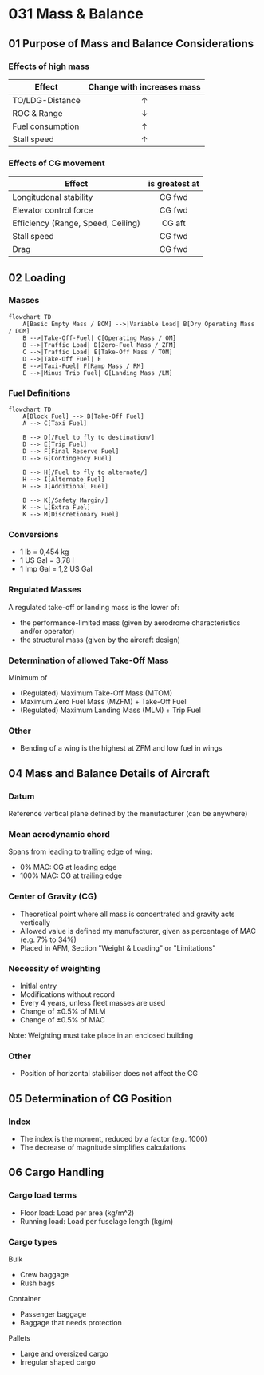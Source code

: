 # 031 Mass & Balance

## 01 Purpose of Mass and Balance Considerations

### Effects of high mass

| Effect | Change with increases mass |
|--|:--:|
| TO/LDG-Distance | &uarr; |
| ROC & Range | &darr; |
| Fuel consumption | &uarr; |
| Stall speed | &uarr; |

### Effects of CG movement

| Effect | is greatest at |
|--|:--:|
Longitudonal stability |  CG fwd  |
Elevator control force | CG fwd |
Efficiency (Range, Speed, Ceiling) |  CG aft |
Stall speed |  CG fwd  |
Drag | CG fwd  |

## 02 Loading

### Masses

```mermaid
flowchart TD
    A[Basic Empty Mass / BOM] -->|Variable Load| B[Dry Operating Mass / DOM]
    B -->|Take-Off-Fuel| C[Operating Mass / OM]
    B -->|Traffic Load| D[Zero-Fuel Mass / ZFM]
    C -->|Traffic Load| E[Take-Off Mass / TOM]
    D -->|Take-Off Fuel| E
    E -->|Taxi-Fuel| F[Ramp Mass / RM]
    E -->|Minus Trip Fuel| G[Landing Mass /LM]
```

### Fuel Definitions

```mermaid
flowchart TD
    A[Block Fuel] --> B[Take-Off Fuel]
    A --> C[Taxi Fuel]

    B --> D[/Fuel to fly to destination/]
    D --> E[Trip Fuel]
    D --> F[Final Reserve Fuel]
    D --> G[Contingency Fuel]

    B --> H[/Fuel to fly to alternate/]
    H --> I[Alternate Fuel]
    H --> J[Additional Fuel]

    B --> K[/Safety Margin/]
    K --> L[Extra Fuel]
    K --> M[Discretionary Fuel]
```

### Conversions

- 1 lb = 0,454 kg
- 1 US Gal = 3,78 l
- 1 Imp Gal = 1,2 US Gal

### Regulated Masses

A regulated take-off or landing mass is the lower of:
- the performance-limited mass (given by aerodrome characteristics and/or operator)
- the structural mass (given by the aircraft design)

### Determination of allowed Take-Off Mass

Minimum of

- (Regulated) Maximum Take-Off Mass (MTOM)
- Maximum Zero Fuel Mass (MZFM) + Take-Off Fuel
- (Regulated) Maximum Landing Mass (MLM) + Trip Fuel

### Other

- Bending of a wing is the highest at ZFM and low fuel in wings

## 04 Mass and Balance Details of Aircraft

### Datum

Reference vertical plane defined by the manufacturer (can be anywhere)

### Mean aerodynamic chord

Spans from leading to trailing edge of wing:
- 0% MAC: CG at leading edge
- 100% MAC: CG at trailing edge

### Center of Gravity (CG)

- Theoretical point where all mass is concentrated and gravity acts vertically
- Allowed value is defined my manufacturer, given as percentage of MAC (e.g. 7% to 34%)
- Placed in AFM, Section "Weight & Loading" or "Limitations"

### Necessity of weighting

- Initlal entry
- Modifications without record
- Every 4 years, unless fleet masses are used
- Change of &plusmn;0.5% of MLM
- Change of &plusmn;0.5% of MAC

Note: Weighting must take place in an enclosed building

### Other

- Position of horizontal stabiliser does not affect the CG

## 05 Determination of CG Position

### Index

- The index is the moment, reduced by a factor (e.g. 1000)
- The decrease of magnitude simplifies calculations

## 06 Cargo Handling

### Cargo load terms

- Floor load: Load per area (kg/m^2)
- Running load: Load per fuselage length (kg/m)

### Cargo types

Bulk
- Crew baggage
- Rush bags

Container
- Passenger baggage
- Baggage that needs protection

Pallets
- Large and oversized cargo
- Irregular shaped cargo
